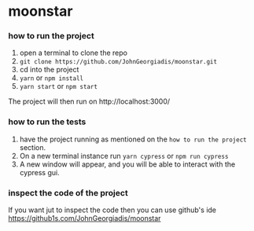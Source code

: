 # moonstar

### how to run the project

1. open a terminal to clone the repo
2. `git clone https://github.com/JohnGeorgiadis/moonstar.git`
3. cd into the project
4. `yarn` or `npm install`
5. `yarn start` or `npm start`

The project will then run on http://localhost:3000/

### how to run the tests
1. have the project running as mentioned on the `how to run the project` section.
2. On a new terminal instance run `yarn cypress` or `npm run cypress`
3. A new window will appear, and you will be able to interact with the cypress gui.

### inspect the code of the project
If you want jut to inspect the code then you can use github's ide
https://github1s.com/JohnGeorgiadis/moonstar